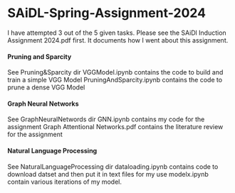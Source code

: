# SAiDL-Spring-Assignment-2024

I have attempted 3 out of the 5 given tasks. Please see the SAiDl Induction Assignment 2024.pdf first. It documents how I went about this assignment.

#### Pruning and Sparcity

See Pruning&Sparcity dir
VGGModel.ipynb contains the code to build and train a simple VGG Model
PruningAndSparcity.ipynb contains the code to prune a dense VGG Model

#### Graph Neural Networks
  
See GraphNeuralNetwords dir
GNN.ipynb contains my code for the assignment
Graph Attentional Networks.pdf contains the literature review for the assignment

#### Natural Language Processing
  
See NaturalLanguageProcessing dir
dataloading.ipynb contains code to download datset and then put it in text files for my use
modelx.ipynb contain various iterations of my model.
